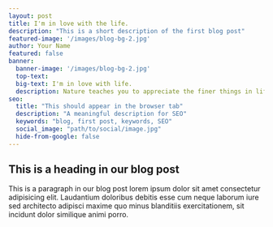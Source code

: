```yaml
---
layout: post
title: I'm in love with the life.
description: "This is a short description of the first blog post"
featured-image: '/images/blog-bg-2.jpg'
author: Your Name
featured: false
banner:
  banner-image: '/images/blog-bg-2.jpg'
  top-text:
  big-text: I'm in love with life.
  description: Nature teaches you to appreciate the finer things in life, to be present, live in the moment and just breath. 
seo: 
  title: "This should appear in the browser tab"
  description: "A meaningful description for SEO"
  keywords: "blog, first post, keywords, SEO"
  social_image: "path/to/social/image.jpg"
  hide-from-google: false
---
```


## This is a heading in our blog post 

This  is a paragraph in our blog post lorem ipsum dolor sit amet consectetur adipisicing elit. Laudantium doloribus debitis esse cum neque laborum iure sed architecto adipisci maxime quo minus blanditiis exercitationem, sit incidunt dolor similique animi porro.